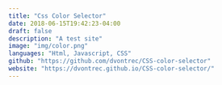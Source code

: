 ```yaml
---
title: "Css Color Selector"
date: 2018-06-15T19:42:23-04:00
draft: false
description: "A test site"
image: "img/color.png"
languages: "Html, Javascript, CSS"
github: "https://github.com/dvontrec/CSS-color-selector"
website: "https://dvontrec.github.io/CSS-color-selector/"
---
```


